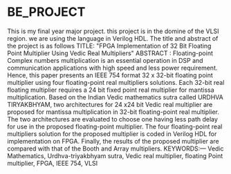 # BE_PROJECT
This is my final year major project. this project is in the domine of the VLSI region. we are using the language in Verilog HDL. The title and abstract of the project is as follows
TITLE: "FPGA Implementation of 32 Bit Floating Point Multiplier Using Vedic Real Multipliers"
ABSTRACT : 
Floating-point Complex numbers multiplication is an essential operation in DSP and communication applications with high speed and less power requirement. Hence, this paper presents an IEEE 754 format 32 x 32-bit floating point multiplier using four floating-point real multipliers solutions. Each 32-bit real floating multiplier requires a 24 bit fixed point real multiplier for mantissa multiplication. Based on the Indian Vedic mathematics sutra called URDHVA TIRYAKBHYAM, two architectures for 24 x24 bit Vedic real multiplier are proposed for mantissa multiplication in 32-bit floating-point real multiplier. The two architectures are evaluated to choose one having less path delay for use in the proposed floating-point multiplier. The four floating-point real multipliers solution for the proposed multiplier is coded in Verilog HDL for implementation on FPGA. Finally, the results of the proposed multiplier are compared with that of the Booth and Array multipliers.
KEYWORDS:— Vedic Mathematics, Urdhva-triyakbhyam sutra,
Vedic real multiplier, floating Point multiplier, FPGA, IEEE 754, VLSI
